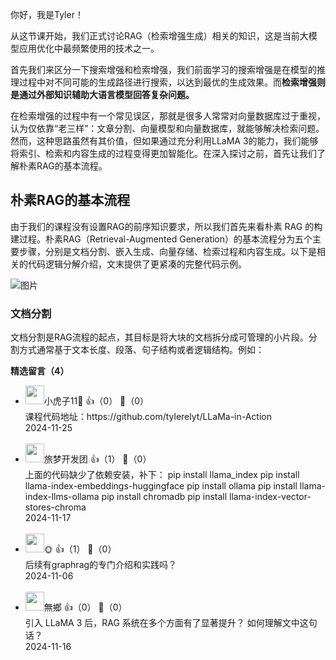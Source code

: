 你好，我是Tyler！

从这节课开始，我们正式讨论RAG（检索增强生成）相关的知识，这是当前大模型应用优化中最频繁使用的技术之一。

首先我们来区分一下搜索增强和检索增强，我们前面学习的搜索增强是在模型的推理过程中对不同可能的生成路径进行搜索，以达到最优的生成效果。而**检索增强则是通过外部知识辅助大语言模型回答复杂问题。**

在检索增强的过程中有一个常见误区，那就是很多人常常对向量数据库过于重视，认为仅依靠“老三样”：文章分割、向量模型和向量数据库，就能够解决检索问题。然而，这种思路虽然有其价值，但如果通过充分利用LLaMA 3的能力，我们能够将索引、检索和内容生成的过程变得更加智能化。在深入探讨之前，首先让我们了解朴素RAG的基本流程。

## 朴素RAG的基本流程

由于我们的课程没有设置RAG的前序知识要求，所以我们首先来看朴素 RAG 的构建过程。朴素RAG（Retrieval-Augmented Generation）的基本流程分为五个主要步骤，分别是文档分割、嵌入生成、向量存储、检索过程和内容生成。以下是相关的代码逻辑分解介绍，文末提供了更紧凑的完整代码示例。

![图片](https://static001.geekbang.org/resource/image/1d/52/1d1c476be5d5d3fd9700a9d26aac0552.png?wh=1342x650 "Llama-index High-Level Concepts https://docs.llamaindex.ai/en/stable/getting_started/concepts/")

### 文档分割

文档分割是RAG流程的起点，其目标是将大块的文档拆分成可管理的小片段。分割方式通常基于文本长度、段落、句子结构或者逻辑结构。例如：
<div><strong>精选留言（4）</strong></div><ul>
<li><img src="https://static001.geekbang.org/account/avatar/00/2b/63/57/b8eef585.jpg" width="30px"><span>小虎子11🐯</span> 👍（0） 💬（0）<div>课程代码地址：https:&#47;&#47;github.com&#47;tylerelyt&#47;LLaMa-in-Action</div>2024-11-25</li><br/><li><img src="https://static001.geekbang.org/account/avatar/00/18/c1/65/2fb5c4ce.jpg" width="30px"><span>旅梦开发团</span> 👍（1） 💬（0）<div>上面的代码缺少了依赖安装，补下：
pip install llama_index 
pip install llama-index-embeddings-huggingface
pip install ollama
pip install llama-index-llms-ollama
pip install chromadb
pip install llama-index-vector-stores-chroma</div>2024-11-17</li><br/><li><img src="https://static001.geekbang.org/account/avatar/00/23/7d/2a/d40e1145.jpg" width="30px"><span>🌞</span> 👍（1） 💬（0）<div>后续有graphrag的专门介绍和实践吗？</div>2024-11-06</li><br/><li><img src="" width="30px"><span>無鄉</span> 👍（0） 💬（0）<div>引入 LLaMA 3 后，RAG 系统在多个方面有了显著提升？ 如何理解文中这句话？</div>2024-11-16</li><br/>
</ul>